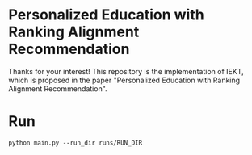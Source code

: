 # Personalized Education with Ranking Alignment Recommendation
Thanks for your interest! This repository is the implementation of IEKT, which is proposed in the paper "Personalized Education with Ranking Alignment Recommendation".
# Run
```
python main.py --run_dir runs/RUN_DIR
```